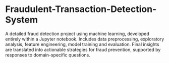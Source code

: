# Fraudulent-Transaction-Detection-System
A detailed fraud detection project using machine learning, developed entirely within a Jupyter notebook. Includes data preprocessing, exploratory analysis, feature engineering, model training and evaluation. Final insights are translated into actionable strategies for fraud prevention, supported by responses to domain-specific questions.
